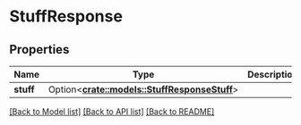 # StuffResponse

## Properties

Name | Type | Description | Notes
------------ | ------------- | ------------- | -------------
**stuff** | Option<[**crate::models::StuffResponseStuff**](StuffResponse_stuff.md)> |  | [optional]

[[Back to Model list]](../README.md#documentation-for-models) [[Back to API list]](../README.md#documentation-for-api-endpoints) [[Back to README]](../README.md)


